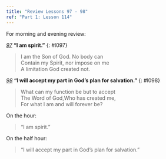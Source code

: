 ```yaml
---
title: "Review Lessons 97 - 98"
ref: "Part 1: Lesson 114"
---
```


For morning and evening review:

[*97*](/acim/workbook/l097/?r=1) **“I am spirit.”**
{: #l097}

> I am the Son of God. No body can<br/>
> Contain my Spirit, nor impose on me<br/>
> A limitation God created not.

[*98*](/acim/workbook/l098/?r=1) **“I will accept my part in God’s plan for salvation.”**
{: #l098}

> What can my function be but to accept<br/>
> The Word of God,Who has created me,<br/>
> For what I am and will forever be?

On the hour:

> “I am spirit.”

On the half hour:

> “I will accept my part in God’s plan for salvation.”

